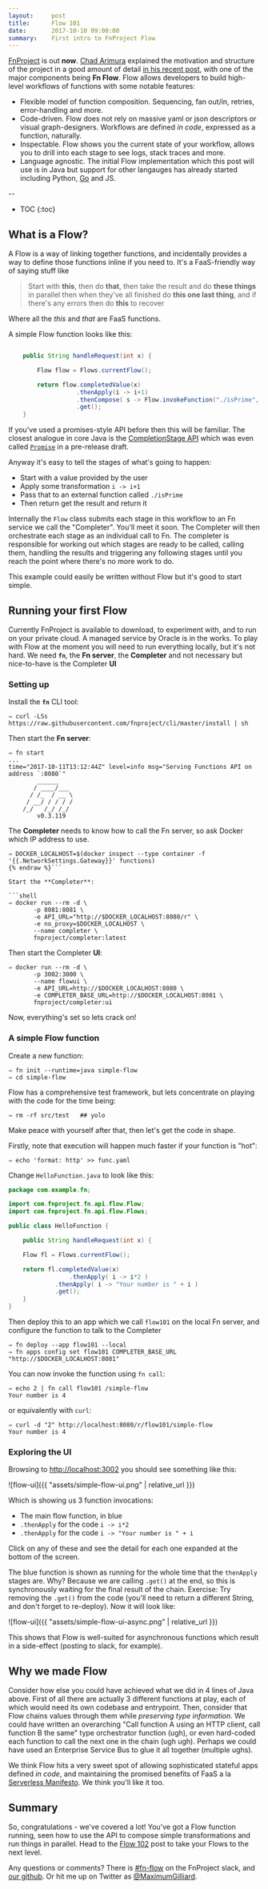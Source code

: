 ```yaml
---
layout:     post
title:      Flow 101
date:       2017-10-10 09:00:00
summary:    First intro to FnProject Flow
---
```


[FnProject](http://fnproject.io) is out **now**. [Chad Arimura](https://twitter.com/chadarimura/) explained the motivation and structure of the project in a good amount of detail [in his recent post](https://twitter.com/chadarimura/status/917706536759234560), with one of the major components being **Fn Flow**. Flow allows developers to build high-level workflows of functions with some notable features:

  - Flexible model of function composition. Sequencing, fan out/in, retries, error-handling and more.
  - Code-driven. Flow does not rely on massive yaml or json descriptors or visual graph-designers. Workflows are defined *in code*, expressed as a function, naturally.
  - Inspectable. Flow shows you the current state of your workflow, allows you to drill into each stage to see logs, stack traces and more.
  - Language agnostic. The initial Flow implementation which this post will use is in Java but support for other langauges has already started including Python, [Go](https://github.com/fnproject/flow-lib-go) and JS.

--

* TOC
{:toc}

  
## What is a Flow?

A Flow is a way of linking together functions, and incidentally provides a way to define those functions inline if you need to. It's a FaaS-friendly way of saying stuff like

> Start with **this**, then do **that**, then take the result and do **these things** in parallel then when they've all finished do **this one last thing**, and if there's any errors then do **this** to recover

Where all the *this* and *that* are FaaS functions.


A simple Flow function looks like this:

```java

    public String handleRequest(int x) {

        Flow flow = Flows.currentFlow();

        return flow.completedValue(x)
                   .thenApply(i -> i+1)
                   .thenCompose( s -> Flow.invokeFunction("./isPrime", s) )
                   .get();
    }

```

If you've used a promises-style API before then this will be familiar. The closest analogue in core Java is the [CompletionStage API](http://download.java.net/java/jdk9/docs/api/java/util/concurrent/CompletionStage.html) which was even called [`Promise`](http://cs.oswego.edu/pipermail/concurrency-interest/2012-December/010423.html) in a pre-release draft.

Anyway it's easy to tell the stages of what's going to happen:

  - Start with a value provided by the user
  - Apply some transformation `i -> i+1`
  - Pass that to an external function called `./isPrime`
  - Then return get the result and return it

Internally the `Flow` class submits each stage in this workflow to an Fn service we call the "Completer". You'll meet it soon. The Completer will then orchestrate each stage as an individual call to Fn. The completer is responsible for working out which stages are ready to be called, calling them, handling the results and triggering any following stages until you reach the point where there's no more work to do.

This example could easily be written without Flow but it's good to start simple.

## Running your first Flow

Currently FnProject is available to download, to experiment with, and to run on your private cloud. A managed service by Oracle is in the works. To play with Flow at the moment you will need to run everything locally, but it's not hard. We need **`fn`**, the **Fn server**, the **Completer** and not necessary but nice-to-have is the Completer **UI**

### Setting up

Install the **`fn`** CLI tool:

```shell
⇒ curl -LSs https://raw.githubusercontent.com/fnproject/cli/master/install | sh
```

Then start the **Fn server**:

```shell
⇒ fn start
...
time="2017-10-11T13:12:44Z" level=info msg="Serving Functions API on address `:8080`"
        ______
       / ____/___
      / /_  / __ \
     / __/ / / / /
    /_/   /_/ /_/
        v0.3.119
```

The **Completer** needs to know how to call the Fn server, so ask Docker which IP address to use.

```shell {% raw %}
⇒ DOCKER_LOCALHOST=$(docker inspect --type container -f '{{.NetworkSettings.Gateway}}' functions)
{% endraw %}```

Start the **Completer**:

```shell
⇒ docker run --rm -d \
       -p 8081:8081 \
       -e API_URL="http://$DOCKER_LOCALHOST:8080/r" \
       -e no_proxy=$DOCKER_LOCALHOST \
       --name completer \
       fnproject/completer:latest
```

Then start the Completer **UI**:

```shell
⇒ docker run --rm -d \
       -p 3002:3000 \
       --name flowui \
       -e API_URL=http://$DOCKER_LOCALHOST:8080 \
       -e COMPLETER_BASE_URL=http://$DOCKER_LOCALHOST:8081 \
       fnproject/completer:ui
```

Now, everything's set so lets crack on!

### A simple Flow function

Create a new function:

```shell
⇒ fn init --runtime=java simple-flow
⇒ cd simple-flow
```

Flow has a comprehensive test framework, but lets concentrate on playing with the code for the time being:

```shell
⇒ rm -rf src/test   ## yolo
```

Make peace with yourself after that, then let's get the code in shape.

Firstly, note that execution will happen much faster if your function is "hot":

```
⇒ echo 'format: http' >> func.yaml
```

Change `HelloFunction.java` to look like this:

```java
package com.example.fn;

import com.fnproject.fn.api.flow.Flow;
import com.fnproject.fn.api.flow.Flows;

public class HelloFunction {

    public String handleRequest(int x) {

	Flow fl = Flows.currentFlow();

	return fl.completedValue(x)
                 .thenApply( i -> i*2 )
	         .thenApply( i -> "Your number is " + i )
	         .get();	
    }
}
```

Then deploy this to an app which we call `flow101` on the local Fn server, and configure the function to talk to the Completer

```shell
⇒ fn deploy --app flow101 --local
⇒ fn apps config set flow101 COMPLETER_BASE_URL "http://$DOCKER_LOCALHOST:8081"
```

You can now invoke the function using `fn call`:

```shell
⇒ echo 2 | fn call flow101 /simple-flow
Your number is 4
```

or equivalently with `curl`:

```shell
⇒ curl -d "2" http://localhost:8080/r/flow101/simple-flow
Your number is 4
```

### Exploring the UI

Browsing to [http://localhost:3002](http://localhost:3002) you should see something like this:

![flow-ui]({{ "assets/simple-flow-ui.png" | relative_url }})

Which is showing us 3 function invocations:

  * The main flow function, in blue
  * `.thenApply` for the code `i -> i*2`
  * `.thenApply` for the code `i -> "Your number is " + i`
  
Click on any of these and see the detail for each one expanded at the bottom of the screen.

The blue function is shown as running for the whole time that the `thenApply` stages are. Why? Because we are calling `.get()` at the end, so this is synchronously waiting for the final result of the chain. Exercise: Try removing the `.get()` from the code (you'll need to return a different String, and don't forget to re-deploy). Now it will look like:

![flow-ui]({{ "assets/simple-flow-ui-async.png" | relative_url }})

This shows that Flow is well-suited for asynchronous functions which result in a side-effect (posting to slack, for example).

## Why we made Flow

Consider how else you could have achieved what we did in 4 lines of Java above. First of all there are actually 3 different functions at play, each of which would need its own codebase and entrypoint. Then, consider that Flow chains values through them while *preserving type information*. We could have written an overarching "Call function A using an HTTP client, call function B the same" type orchestrator function (ugh), or even hard-coded each function to call the next one in the chain (ugh ugh). Perhaps we could have used an Enterprise Service Bus to glue it all together (multiple ughs).

We think Flow hits a very sweet spot of allowing sophisticated stateful apps defined *in code*, and maintaining the promised benefits of FaaS a la [Serverless Manifesto](http://blog.rowanudell.com/the-serverless-compute-manifesto/). We think you'll like it too.


## Summary

So, congratulations - we've covered a lot! You've got a Flow function running, seen how to use the API to compose simple transformations and run things in parallel. Head to the [Flow 102](/2017/10/11/FnProject-Flow-102.html) post to take your Flows to the next level.

Any questions or comments? There is [#fn-flow](https://join.slack.com/t/fnproject/shared_invite/enQtMjIwNzc5MTE4ODg3LTdlYjE2YzU1MjAxODNhNGUzOGNhMmU2OTNhZmEwOTcxZDQxNGJiZmFiMzNiMTk0NjU2NTIxZGEyNjI0YmY4NTA) on the FnProject slack, and [our github](https://github.com/fnproject/). Or hit me up on Twitter as [@MaximumGilliard](https://twitter.com/maximumgilliard).
